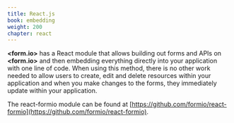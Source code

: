 ```yaml
---
title: React.js
book: embedding
weight: 200
chapter: react
---
```

**&lt;<span class="text-primary">form</span>.<span class="text-secondary">io</span>&gt;** has a React module that allows building out forms and APIs on **&lt;<span class="text-primary">form</span>.<span class="text-secondary">io</span>&gt;** and then embedding everything directly into your application with one line of code. When using this method, there is no other work needed to allow users to create, edit and delete resources within your application and when you make changes to the forms, they immediately update within your application.

The react-formio module can be found at [https://github.com/formio/react-formio](https://github.com/formio/react-formio).